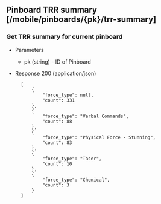 ## Pinboard TRR summary [/mobile/pinboards/{pk}/trr-summary]

### Get TRR summary for current pinboard

+ Parameters
    + pk (string) - ID of Pinboard

+ Response 200 (application/json)

        [
            {
                "force_type": null,
                "count": 331
            },
            {
                "force_type": "Verbal Commands",
                "count": 88
            },
            {
                "force_type": "Physical Force - Stunning",
                "count": 83
            },
            {
                "force_type": "Taser",
                "count": 10
            },
            {
                "force_type": "Chemical",
                "count": 3
            }
        ]

